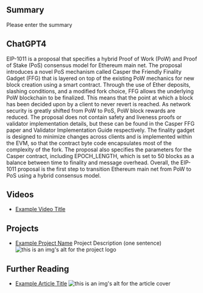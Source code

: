 ## Summary

Please enter the summary

## ChatGPT4

EIP-1011 is a proposal that specifies a hybrid Proof of Work (PoW) and Proof of Stake (PoS) consensus model for Ethereum main net. The proposal introduces a novel PoS mechanism called Casper the Friendly Finality Gadget (FFG) that is layered on top of the existing PoW mechanics for new block creation using a smart contract. Through the use of Ether deposits, slashing conditions, and a modified fork choice, FFG allows the underlying PoW blockchain to be finalized. This means that the point at which a block has been decided upon by a client to never revert is reached. As network security is greatly shifted from PoW to PoS, PoW block rewards are reduced. The proposal does not contain safety and liveness proofs or validator implementation details, but these can be found in the Casper FFG paper and Validator Implementation Guide respectively. The finality gadget is designed to minimize changes across clients and is implemented within the EVM, so that the contract byte code encapsulates most of the complexity of the fork. The proposal also specifies the parameters for the Casper contract, including EPOCH_LENGTH, which is set to 50 blocks as a balance between time to finality and message overhead. Overall, the EIP-1011 proposal is the first step to transition Ethereum main net from PoW to PoS using a hybrid consensus model.

## Videos

- [Example Video Title](https://www.youtube.com/watch?v=TDGq4aeevgY)

## Projects

- [Example Project Name](https://xxxx.xxx/xxxxx) Project Description (one sentence) ![this is an img's alt for the project logo](https://xxxx.xxx/project-logo.xxx)

## Further Reading

- [Example Article Title](https://xxxx.xxx/xxxxx) ![this is an img's alt for the article cover](https://xxxx.xxx/article-cover.xxx)
